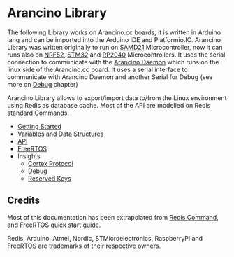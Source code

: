 # Arancino Library
The following Library works on Arancino.cc boards, it is written in Arduino lang and can be imported into the Arduino IDE and Platformio.IO. Arancino Library was written originally to run on [SAMD21](https://github.com/smartmeio/arancino-core-samd21) Microcontroller, now it can runs also on [NRF52](https://github.com/smartmeio/arancino-core-nrf52), [STM32](https://github.com/smartmeio/arancino-core-stm32) and [RP2040](https://github.com/smartmeio/arancino-core-rp2040) Microcontrollers. It uses the serial connection to communicate with the [Arancino Daemon](https://github.com/smartmeio/arancino-daemon) which runs on the linux side of the Arancino.cc board. It uses a serial interface to communicate with Arancino Daemon and another Serial for Debug (see more on [Debug](docs/DEBUG.md) chapter)

Arancino Library allows to export/import data to/from the Linux environment using Redis as database cache. Most of the API are modelled on Redis standard Commands.

- [Getting Started](docs/GETTING_STARTED.md)
- [Variables and Data Structures](docs/VARS_DATA_STRUCT.md)
- [API](docs/API.md)
- [FreeRTOS](docs/FREETOS.md)
- Insights
    - [Cortex Protocol](CORTEX_PROTOCOL.md)
    - [Debug](docs/DEBUG.md)
    - [Reserved Keys](docs/RESERVED_KEYS.md)

## Credits
Most of this documentation has been extrapolated from [Redis Command](https://redis.io/commands/), and [FreeRTOS quick start guide](https://www.freertos.org/FreeRTOS-quick-start-guide.html).

Redis, Arduino, Atmel, Nordic, STMicroelectronics, RaspberryPi and FreeRTOS are trademarks of their respective owners.
